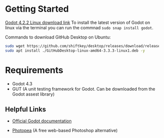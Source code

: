# Getting Started

[Godot 4.2.2 Linux download link](https://github.com/godotengine/godot/releases/download/4.2.2-stable/Godot_v4.2.2-stable_linux.x86_64.zip)
To install the latest version of Godot on linux via the terminal you can run the commnad `sudo snap install godot`.

Commands to download GitHub Desktop on Ubuntu:
```sh
sudo wget https://github.com/shiftkey/desktop/releases/download/release-3.3.3-linux1/GitHubDesktop-linux-amd64-3.3.3-linux1.deb
sudo apt install ./GitHubDesktop-linux-amd64-3.3.3-linux1.deb -y
```

# Requirements
- Godot 4.3
- GUT (A unit testing framework for Godot. Can be downloaded from the Godot assest library) 

## Helpful Links
- [Official Godot documentation](https://docs.godotengine.org/en/stable/index.html)

- [Photopea](https://www.photopea.com) (A free web-based Photoshop alternative)
